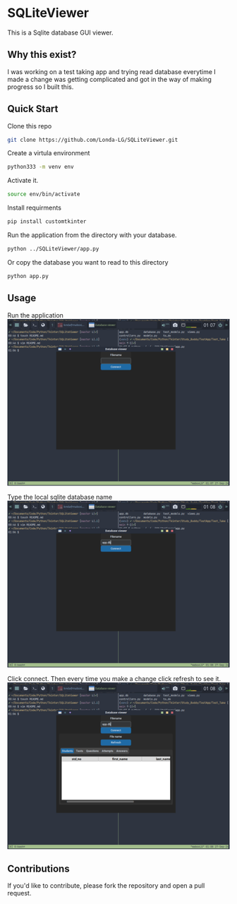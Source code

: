 # SQLiteViewer

This is a Sqlite database GUI viewer.

## Why this exist?

I was working on a test taking app and trying read database everytime I made a change was getting complicated and got in the way of making progress so I built this.


## Quick Start

Clone this repo
```bash
git clone https://github.com/Londa-LG/SQLiteViewer.git
```

Create a virtula environment
```bash
python333 -m venv env
```

Activate it.
```bash
source env/bin/activate
```

Install requirments
```bash
pip install customtkinter
```

Run the application from the directory with your database.
```bash
python ../SQLiteViewer/app.py
```
Or copy the database you want to read to this directory
```bash
python app.py
```

## Usage

Run the application
![screenshot of app](./Screenshots/running1.png)

Type the local sqlite database name
![screenshot of app](./Screenshots/running2.png)

Click connect. Then every time you make a change click refresh to see it.
![screenshot of app](./Screenshots/running3.png)

## Contributions

If you'd like to contribute, please fork the repository and open a pull request.
